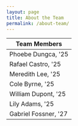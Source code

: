 ```yaml
---
layout: page
title: About the Team
permalink: /about-team/
---
```


|Team Members|
|--|
|Phoebe Dungca, '25|
|Rafael Castro, '25|
|Meredith Lee, '25|
|Cole Byrne, '25|
|William Dupont, '25|
|Lily Adams, '25|
|Gabriel Fossner, '27|